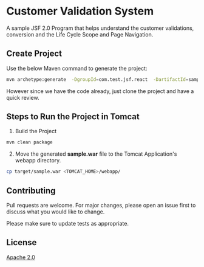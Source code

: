 # Customer Validation System

A sample JSF 2.0 Program that helps understand the customer validations, conversion and the Life Cycle Scope and Page Navigation.

## Create Project

Use the below Maven command to generate the project:

```bash
mvn archetype:generate  -DgroupId=com.test.jsf.react  -DartifactId=sample-react-jsf  -DarchetypeArtifactId=maven-archetype-webapp	
```
However since we have the code already, just clone the project and have a quick review.

## Steps to Run the Project in Tomcat

1. Build the Project

```bash
mvn clean package
```
2. Move the generated **sample.war** file to the Tomcat Application's webapp directory.

```bash
cp target/sample.war <TOMCAT_HOME>/webapp/
```

## Contributing

Pull requests are welcome. For major changes, please open an issue first
to discuss what you would like to change.

Please make sure to update tests as appropriate.

## License

[Apache 2.0](https://www.apache.org/licenses/LICENSE-2.0)